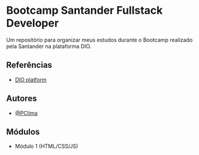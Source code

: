 
# Bootcamp Santander Fullstack Developer

Um repositório para organizar meus estudos durante o Bootcamp realizado pela Santander na plataforma DIO.

## Referências

 - [DIO platform](https://www.dio.me)
## Autores

- [@PClima](https://www.github.com/PClima)


## Módulos

- Módulo 1 (HTML/CSS/JS)

